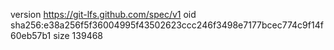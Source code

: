 version https://git-lfs.github.com/spec/v1
oid sha256:e38a256f5f36004995f43502623ccc246f3498e7177bcec774c9f14f60eb57b1
size 139468
